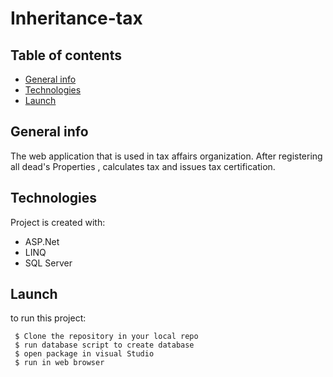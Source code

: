 # Inheritance-tax

## Table of contents
* [General info](#general-info)
* [Technologies](#technologies)
* [Launch](#Launch)

## General info
The web application that is used in tax affairs organization. 
After registering all dead's Properties , calculates tax and issues tax certification.
	
## Technologies
Project is created with:
 * ASP.Net 
 * LINQ
 * SQL Server
	
## Launch
to run this project:
```
 $ Clone the repository in your local repo
 $ run database script to create database
 $ open package in visual Studio 
 $ run in web browser
 
``` 
